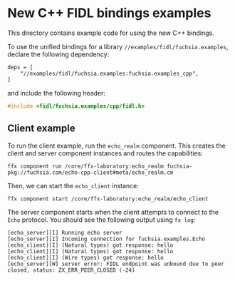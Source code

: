 # New C++ FIDL bindings examples

This directory contains example code for using the new C++ bindings.

To use the unified bindings for a library `//examples/fidl/fuchsia.examples`,
declare the following dependency:

```gn
deps = [
    "//examples/fidl/fuchsia.examples:fuchsia.examples_cpp",
]
```

and include the following header:

```cpp
#include <fidl/fuchsia.examples/cpp/fidl.h>
```

## Client example

<!-- TODO(fxbug.dev/103483): write full-fledged tutorial for the
bindings as it matures. -->

To run the client example, run the `echo_realm` component.
This creates the client and server component instances and routes the
capabilities:

```posix-terminal
ffx component run /core/ffx-laboratory:echo_realm fuchsia-pkg://fuchsia.com/echo-cpp-client#meta/echo_realm.cm
```

Then, we can start the `echo_client` instance:

```posix-terminal
ffx component start /core/ffx-laboratory:echo_realm/echo_client
```

The server component starts when the client attempts to connect to the `Echo`
protocol. You should see the following output using `fx log`:

```none {:.devsite-disable-click-to-copy}
[echo_server][I] Running echo server
[echo_server][I] Incoming connection for fuchsia.examples.Echo
[echo_client][I] (Natural types) got response: hello
[echo_client][I] (Natural types) got response: hello
[echo_client][I] (Wire types) got response: hello
[echo_server][W] server error: FIDL endpoint was unbound due to peer closed, status: ZX_ERR_PEER_CLOSED (-24)
```
